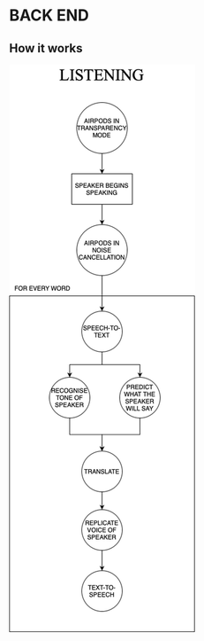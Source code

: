 # BACK END

## How it works

![Solution Design](https://github.com/Papugs/AI-real-time-translation/blob/main/backend/img/SolutionDesign.png)
